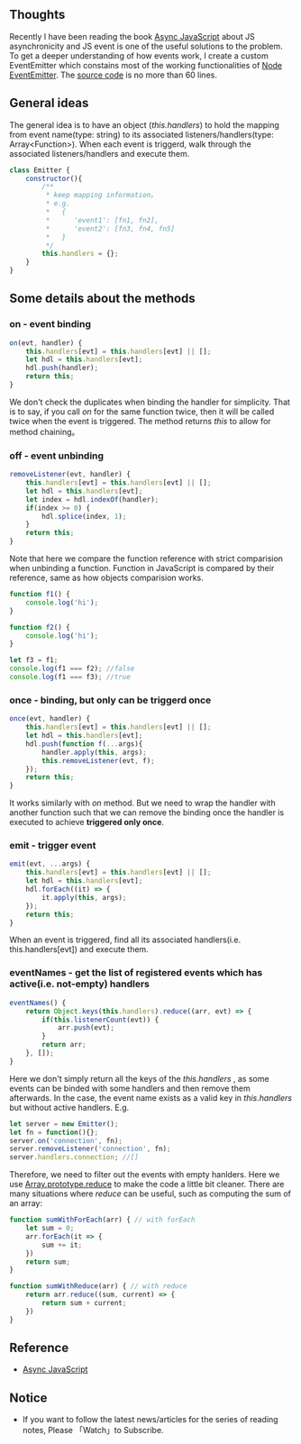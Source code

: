## Thoughts

Recently I have been reading the book [Async JavaScript](https://github.com/n0ruSh/the-art-of-reading/blob/master/javascript/Async%20Javascript/Async%20JavaScript.pdf) about JS asynchronicity and JS event is one of the useful solutions to the problem. To get a deeper understanding of how events work, I create a custom EventEmitter which constains most of the working functionalities of [Node EventEmitter](https://nodejs.org/api/events.html). The [source code](https://github.com/n0ruSh/the-art-of-reading/blob/master/javascript/Async%20Javascript/event.js) is no more than 60 lines.

## General ideas

The general idea is to have an object (*this.handlers*) to hold the mapping from event name(type: string) to its associated listeners/handlers(type: Array\<Function\>). When each event is triggerd, walk through the associated listeners/handlers and execute them.

```javascript
class Emitter {
    constructor(){
        /**
         * keep mapping information。
         * e.g. 
         *   {
         *      'event1': [fn1, fn2],
         *      'event2': [fn3, fn4, fn5]
         *   }
         */
        this.handlers = {};
    }
}
```

## Some details about the methods

### on - event binding

```javascript
on(evt, handler) {
    this.handlers[evt] = this.handlers[evt] || [];
    let hdl = this.handlers[evt];
    hdl.push(handler);
    return this;
}
```

We don't check the duplicates when binding the handler for simplicity. That is to say, if you call *on* for the same function twice, then it will be called twice when the event is triggered. The method returns *this* to allow for method chaining。

### off - event unbinding
```javascript
removeListener(evt, handler) {
    this.handlers[evt] = this.handlers[evt] || [];
    let hdl = this.handlers[evt];
    let index = hdl.indexOf(handler);
    if(index >= 0) {
        hdl.splice(index, 1);
    }
    return this;
}
```

Note that here we compare the function reference with strict comparision when unbinding a function. Function in JavaScript is compared by their reference, same as how objects comparision works.

```javascript
function f1() {
    console.log('hi');
}

function f2() {
    console.log('hi');
}

let f3 = f1;
console.log(f1 === f2); //false
console.log(f1 === f3); //true
```



### once - binding, but only can be triggerd once

```javascript
once(evt, handler) {
    this.handlers[evt] = this.handlers[evt] || [];
    let hdl = this.handlers[evt];
    hdl.push(function f(...args){
        handler.apply(this, args);
        this.removeListener(evt, f);
    });
    return this;
}
```

It works similarly with *on* method. But we need to wrap the handler with another function such that we can remove the binding once the handler is executed to achieve **triggered only once**.

### emit - trigger event

```javascript
emit(evt, ...args) {
    this.handlers[evt] = this.handlers[evt] || [];
    let hdl = this.handlers[evt];
    hdl.forEach((it) => {
        it.apply(this, args);
    });
    return this;
}
```

When an event is triggered, find all its associated handlers(i.e. this.handlers[evt]) and execute them.

### eventNames - get the list of registered events which has active(i.e. not-empty) handlers

```javascript
eventNames() {
    return Object.keys(this.handlers).reduce((arr, evt) => {
        if(this.listenerCount(evt)) {
            arr.push(evt);
        }
        return arr;
    }, []);
}
```

Here we don't simply return all the keys of the *this.handlers* , as some events can be binded with some handlers and then remove them afterwards. In the case, the event name exists as a valid key in *this.handlers* but without active handlers. E.g.

```javascript
let server = new Emitter();
let fn = function(){};
server.on('connection', fn);
server.removeListener('connection', fn);
server.handlers.connection; //[]
```

Therefore, we need to filter out the events with empty hanlders. Here we use [Array.prototype.reduce](https://developer.mozilla.org/en-US/docs/Web/JavaScript/Reference/Global_Objects/Array/Reduce?v=example) to make the code a little bit cleaner. There are many situations where *reduce* can be useful, such as computing the sum of an array:

```javascript
function sumWithForEach(arr) { // with forEach
    let sum = 0;
    arr.forEach(it => {
        sum += it;
    })
    return sum;
}

function sumWithReduce(arr) { // with reduce
    return arr.reduce((sum, current) => {
        return sum + current;
    })
}
```

## Reference 

* [Async JavaScript](https://github.com/n0ruSh/the-art-of-reading/blob/master/javascript/Async%20Javascript/Async%20JavaScript.pdf)


## Notice

* If you want to follow the latest news/articles for the series of reading notes, Please 「Watch」to Subscribe.